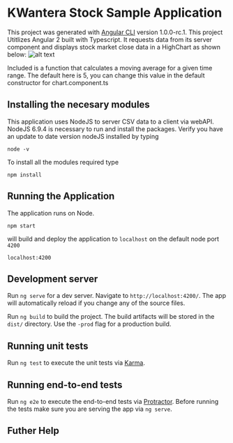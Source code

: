 # KWantera Stock Sample Application 

This project was generated with [Angular CLI](https://github.com/angular/angular-cli) version 1.0.0-rc.1.
This project Utitlizes Angular 2 built with Typescript.  It requests data from its server component and displays stock market close data in a HighChart as shown below: 
![alt text](http://i.imgur.com/rfXQRVT.png)

Included is a function that calculates a moving average for a given time range.  The default here is 5, you can change this value in the default constructor for chart.component.ts

## Installing the necesary modules 
This application uses NodeJS to server CSV data to a client via webAPI.   NodeJS 6.9.4 is necessary to run and install the packages.  Verify you have an update to date version nodeJS installed by typing 
```
node -v
```

To install all the modules required type
```
npm install
```



## Running the Application
The application runs on Node.   
```
npm start
```
will build and deploy the application to `localhost` on the default node port `4200`
```
localhost:4200
```
## Development server
Run `ng serve` for a dev server. Navigate to `http://localhost:4200/`. The app will automatically reload if you change any of the source files.

Run `ng build` to build the project. The build artifacts will be stored in the `dist/` directory. Use the `-prod` flag for a production build.

## Running unit tests

Run `ng test` to execute the unit tests via [Karma](https://karma-runner.github.io).

## Running end-to-end tests

Run `ng e2e` to execute the end-to-end tests via [Protractor](http://www.protractortest.org/).
Before running the tests make sure you are serving the app via `ng serve`.

## Futher Help 
